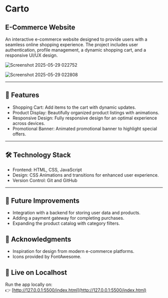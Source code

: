 # Carto
## E-Commerce Website

An interactive e-commerce website designed to provide users with a seamless online shopping experience. The project includes user authentication, profile management, a dynamic shopping cart, and a responsive UI/UX design.

![Screenshot 2025-05-29 022752](https://github.com/user-attachments/assets/dec01b27-ed38-4fb0-81b7-3178b47d0b2c)


![Screenshot 2025-05-29 022808](https://github.com/user-attachments/assets/6af7ce76-485b-4a80-a2e5-2574249a9a17)


-----

## 🚀 Features

- Shopping Cart: Add items to the cart with dynamic updates.
- Product Display: Beautifully organized product listings with animations.
- Responsive Design: Fully responsive design for an optimal experience across devices.
- Promotional Banner: Animated promotional banner to highlight special offers.

-----

## 🛠️ Technology Stack

- Frontend: HTML, CSS, JavaScript
- Design: CSS Animations and transitions for enhanced user experience.
- Version Control: Git and GitHub

-----

## 🎯 Future Improvements

- Integration with a backend for storing user data and products.
- Adding a payment gateway for completing purchases.
- Expanding the product catalog with category filters.

## 🤝 Acknowledgments

- Inspiration for design from modern e-commerce platforms.
- Icons provided by FontAwesome.

## 🚀 Live on Localhost

Run the app locally on:  
👉 [http://127.0.0.1:5500/index.html](http://127.0.0.1:5500/index.html)
